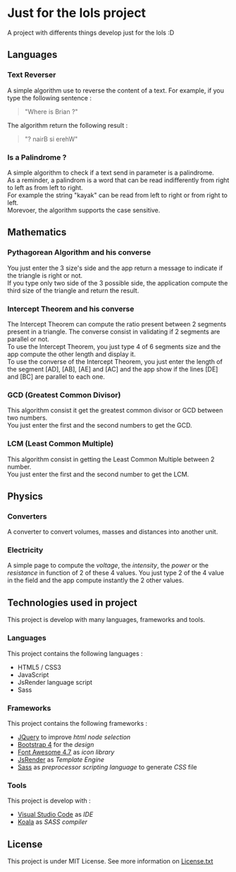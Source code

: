 # Just for the lols project

A project with differents things develop just for the lols :D

## Languages

### Text Reverser 

A simple algorithm use to reverse the content of a text.
For example, if you type the following sentence : 
> "Where is Brian ?"

The algorithm return the following result : 
> "? nairB si erehW" 

### Is a Palindrome ?

A simple algorithm to check if a text send in parameter is a palindrome.  
As a reminder, a palindrom is a word that can be read indifferently from right to left as from left to right.  
For example the string "kayak" can be read from left to right or from right to left.  
Morevoer, the algorithm supports the case sensitive.

## Mathematics 

### Pythagorean Algorithm and his converse

You just enter the 3 size's side and the app return a message to indicate if the triangle is right or not.  
If you type only two side of the 3 possible side, the application compute the third size of the triangle and return the result.

### Intercept Theorem and his converse

The Intercept Theorem can compute the ratio present between 2 segments present in a triangle.
The converse consist in validating if 2 segments are parallel or not.  
To use the Intercept Theorem, you just type 4 of 6 segments size and the app compute the other length and display it.  
To use the converse of the Intercept Theorem, you just enter the length of the segment [AD], [AB], [AE] and [AC] and the app show if the lines [DE] and [BC] are parallel to each one. 

### GCD (Greatest Common Divisor)

This algorithm consist it get the greatest common divisor or GCD between two numbers.  
You just enter the first and the second numbers to get the GCD.

### LCM (Least Common Multiple)

This algorithm consist in getting the Least Common Multiple between 2 number.  
You just enter the first and the second number to get the LCM.

## Physics 

### Converters 

A converter to convert volumes, masses and distances into another unit.

### Electricity

A simple page to compute the *voltage*, the *intensity*, the *power* or the *resistance* in function of 2 of these 4 values.
You just type 2 of the 4 value in the field and the app compute instantly the 2 other values.

## Technologies used in project 

This project is develop with many languages, frameworks and tools.

### Languages 

This project contains the following languages : 
* HTML5 / CSS3
* JavaScript
* JsRender language script
* Sass

### Frameworks

This project contains the following frameworks :
* [JQuery](https://jquery.com/) to improve *html node selection*
* [Bootstrap 4](https://getbootstrap.com/) for the *design*
* [Font Awesome 4.7](https://fontawesome.com/v4.7.0/) as *icon library*
* [JsRender](https://www.jsviews.com/) as *Template Engine*
* [Sass](https://sass-lang.com/) as *preprocessor scripting language* to generate *CSS* file

### Tools

This project is develop with :
* [Visual Studio Code](https://code.visualstudio.com/) as *IDE*
* [Koala](http://koala-app.com/) as *SASS compiler*

## License

This project is under MIT License. See more information on [License.txt](https://github.com/Kero76/just-for-the-lols/blob/develop/LICENSE.txt)
